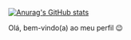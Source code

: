 [![Anurag's GitHub stats](https://github-readme-stats.vercel.app/api?username=Othalescosta)](https://github.com/anuraghazra/github-readme-stats)

Olá, bem-vindo(a) ao meu perfil 😉

<!--
**Othalescosta/Othalescosta** is a ✨ _special_ ✨ repository because its `README.md` (this file) appears on your GitHub profile.

Here are some ideas to get you started:

- 🔭 I’m currently working on ...
- 🌱 I’m currently learning ...
- 👯 I’m looking to collaborate on ...
- 🤔 I’m looking for help with ...
- 💬 Ask me about ...
- 📫 How to reach me: ...
- 😄 Pronouns: ...
- ⚡ Fun fact: ...
-->
